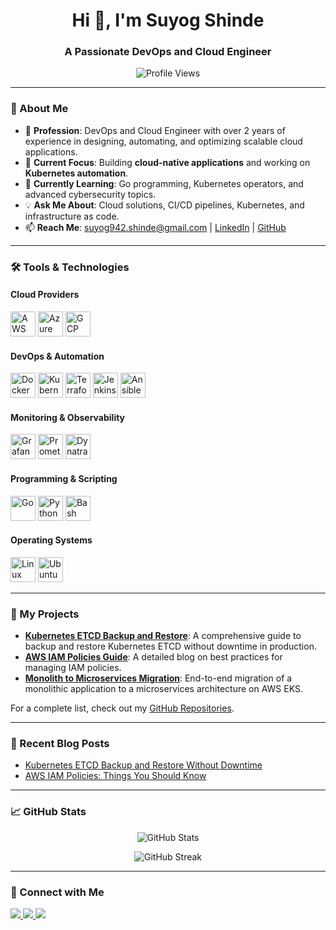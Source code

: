 <h1 align="center">Hi 👋, I'm Suyog Shinde</h1>
<h3 align="center">A Passionate DevOps and Cloud Engineer</h3>

<p align="center">
  <img src="https://komarev.com/ghpvc/?username=suyogshinde942&label=Profile%20Views&color=blue&style=flat-square" alt="Profile Views" />
</p>

---

### 🚀 About Me
- 🌟 **Profession**: DevOps and Cloud Engineer with over 2 years of experience in designing, automating, and optimizing scalable cloud applications.
- 🔭 **Current Focus**: Building **cloud-native applications** and working on **Kubernetes automation**.
- 🌱 **Currently Learning**: Go programming, Kubernetes operators, and advanced cybersecurity topics.
- 💡 **Ask Me About**: Cloud solutions, CI/CD pipelines, Kubernetes, and infrastructure as code.
- 📫 **Reach Me**: suyog942.shinde@gmail.com | [LinkedIn](https://www.linkedin.com/in/suyogshinde/) | [GitHub](https://github.com/SuyogShinde942)

---

### 🛠️ Tools & Technologies

#### **Cloud Providers**
<p>
  <img src="https://www.vectorlogo.zone/logos/amazon_aws/amazon_aws-icon.svg" alt="AWS" width="40" height="40" />
  <img src="https://www.vectorlogo.zone/logos/microsoft_azure/microsoft_azure-icon.svg" alt="Azure" width="40" height="40" />
  <img src="https://www.vectorlogo.zone/logos/google_cloud/google_cloud-icon.svg" alt="GCP" width="40" height="40" />
</p>

#### **DevOps & Automation**
<p>
  <img src="https://www.vectorlogo.zone/logos/docker/docker-icon.svg" alt="Docker" width="40" height="40" />
  <img src="https://www.vectorlogo.zone/logos/kubernetes/kubernetes-icon.svg" alt="Kubernetes" width="40" height="40" />
  <img src="https://www.vectorlogo.zone/logos/terraformio/terraformio-icon.svg" alt="Terraform" width="40" height="40" />
  <img src="https://www.vectorlogo.zone/logos/jenkins/jenkins-icon.svg" alt="Jenkins" width="40" height="40" />
  <img src="https://www.vectorlogo.zone/logos/ansible/ansible-icon.svg" alt="Ansible" width="40" height="40" />
</p>

#### **Monitoring & Observability**
<p>
  <img src="https://www.vectorlogo.zone/logos/grafana/grafana-icon.svg" alt="Grafana" width="40" height="40" />
  <img src="https://www.vectorlogo.zone/logos/prometheusio/prometheusio-icon.svg" alt="Prometheus" width="40" height="40" />
  <img src="https://www.vectorlogo.zone/logos/dynatrace/dynatrace-icon.svg" alt="Dynatrace" width="40" height="40" />
</p>

#### **Programming & Scripting**
<p>
  <img src="https://www.vectorlogo.zone/logos/golang/golang-icon.svg" alt="Go" width="40" height="40" />
  <img src="https://www.vectorlogo.zone/logos/python/python-icon.svg" alt="Python" width="40" height="40" />
  <img src="https://www.vectorlogo.zone/logos/gnu_bash/gnu_bash-icon.svg" alt="Bash" width="40" height="40" />
</p>

#### **Operating Systems**
<p>
  <img src="https://www.vectorlogo.zone/logos/linux/linux-icon.svg" alt="Linux" width="40" height="40" />
  <img src="https://www.vectorlogo.zone/logos/ubuntu/ubuntu-icon.svg" alt="Ubuntu" width="40" height="40" />
</p>

---

### 🌟 My Projects
- **[Kubernetes ETCD Backup and Restore](https://github.com/SuyogShinde942/k8s-etcd-backup)**: A comprehensive guide to backup and restore Kubernetes ETCD without downtime in production.
- **[AWS IAM Policies Guide](https://medium.com/@suyog942)**: A detailed blog on best practices for managing IAM policies.
- **[Monolith to Microservices Migration](https://github.com/SuyogShinde942/microservices-migration)**: End-to-end migration of a monolithic application to a microservices architecture on AWS EKS.

For a complete list, check out my [GitHub Repositories](https://github.com/SuyogShinde942).

---

### 📝 Recent Blog Posts
<!-- BLOG-POST-LIST:START -->
- [Kubernetes ETCD Backup and Restore Without Downtime](https://medium.com/@suyog942/kubernetes-etcd-backup-restore)
- [AWS IAM Policies: Things You Should Know](https://medium.com/@suyog942/aws-iam-policies)
<!-- BLOG-POST-LIST:END -->

---

### 📈 GitHub Stats
<p align="center">
  <img src="https://github-readme-stats.vercel.app/api?username=suyogshinde942&show_icons=true&theme=radical&hide=issues" alt="GitHub Stats" />
</p>

<p align="center">
  <img src="https://github-readme-streak-stats.herokuapp.com/?user=suyogshinde942&theme=radical" alt="GitHub Streak" />
</p>

---

### 🤝 Connect with Me
<p>
  <a href="https://linkedin.com/in/suyogshinde" target="_blank">
    <img src="https://img.shields.io/badge/LinkedIn-%230077B5.svg?style=for-the-badge&logo=linkedin&logoColor=white" />
  </a>
  <a href="https://medium.com/@suyog942" target="_blank">
    <img src="https://img.shields.io/badge/Medium-%23000000.svg?style=for-the-badge&logo=medium&logoColor=white" />
  </a>
  <a href="mailto:suyog942.shinde@gmail.com" target="_blank">
    <img src="https://img.shields.io/badge/Email-D14836?style=for-the-badge&logo=gmail&logoColor=white" />
  </a>
</p>
